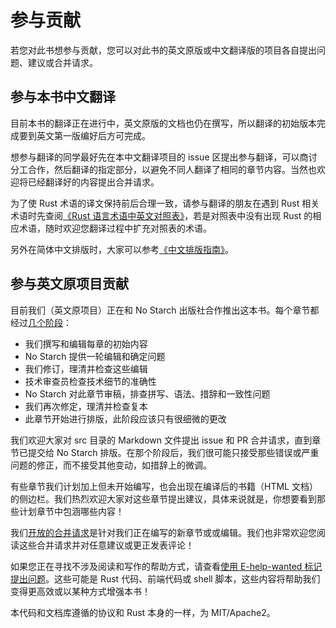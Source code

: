 # 参与贡献

若您对此书想参与贡献，您可以对此书的英文原版或中文翻译版的项目各自提出问题、建议或合并请求。

## 参与本书中文翻译

目前本书的翻译正在进行中，英文原版的文档也仍在撰写，所以翻译的初始版本完成要到英文第一版编好后方可完成。

想参与翻译的同学最好先在本中文翻译项目的 issue 区提出参与翻译，可以商讨分工合作，然后翻译的指定部分，以避免不同人翻译了相同的章节内容。当然也欢迎将已经翻译好的内容提出合并请求。

为了使 Rust 术语的译文保持前后合理一致，请参与翻译的朋友在遇到 Rust 相关术语时先查阅[《Rust 语言术语中英文对照表》][rust-glossary]，若是对照表中没有出现 Rust 的相应术语，随时欢迎您翻译过程中扩充对照表的术语。

另外在简体中文排版时，大家可以参考[《中文排版指南》][chinese-copywriting-guidelines]。

[rust-glossary]: https://github.com/rust-lang-cn/english-chinese-glossary-of-rust/blob/master/rust-glossary.md
[chinese-copywriting-guidelines]: https://github.com/aakloxu/chinese-copywriting-guidelines

## 参与英文原项目贡献
目前我们（英文原项目）正在和 No Starch 出版社合作推出这本书。每个章节都经过[几个阶段][project]：

[project]: https://github.com/rust-lang/book/projects/1

* 我们撰写和编辑每章的初始内容
* No Starch 提供一轮编辑和确定问题
* 我们修订，理清并检查这些编辑
* 技术审查员检查技术细节的准确性
* No Starch 对此章节审稿，排查拼写、语法、措辞和一致性问题
* 我们再次修定，理清并检查复本
* 此章节开始进行排版，此阶段应该只有很细微的更改

我们欢迎大家对 src 目录的 Markdown 文件提出 issue 和 PR 合并请求，直到章节已提交给 No Starch 排版。在那个阶段后，我们很可能只接受那些错误或严重问题的修正，而不接受其他变动，如措辞上的微调。

有些章节我们计划加上但未开始编写，也会出现在编译后的书籍（HTML 文档）的侧边栏。我们热烈欢迎大家对这些章节提出建议，具体来说就是，你想要看到那些计划章节中包涵哪些内容！

我们[开放的合并请求][pulls]是针对我们正在编写的新章节或或编辑。我们也非常欢迎您阅读这些合并请求并对任意建议或更正发表评论！

[pulls]: https://github.com/rust-lang/book/pulls

如果您正在寻找不涉及阅读和写作的帮助方式，请查看[使用 E-help-wanted 标记提出问题][help-wanted]。这些可能是 Rust 代码、前端代码或 shell 脚本，这些内容将帮助我们变得更高效或以某种方式增强本书！

[help-wanted]: https://github.com/rust-lang/book/issues?q=is%3Aopen+is%3Aissue+label%3AE-help-wanted

本代码和文档库遵循的协议和 Rust 本身的一样，为 MIT/Apache2。
